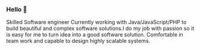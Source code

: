 ### Hello 👋
Skilled Software engineer
Currently working with Java/JavaScript/PHP to build beautiful and complex software solutions.I do my job with passion so it is easy for me to turn idea into a good software solution. Comfortable in team work and capable to design highly scalable systems.
<!--
**reinaldlicaj/reinaldlicaj** is a ✨ _special_ ✨ repository because its `README.md` (this file) appears on your GitHub profile.



- 🔭 I’m currently working on AMI...
- 🌱 I’m currently learning React...
- 💬 Ask me about PHP,Javascript,Java...
- 📫 How to reach me: reinald.licaj@gmail.com...

-->

